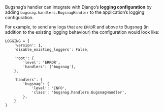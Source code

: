 Bugsnag’s handler can integrate with Django’s **logging configuration** by adding `bugsnag.handlers.BugsnagHandler` to the application’s logging configuration.

For example, to send any logs that are `ERRO`R and above to Bugsnag (in addition to the existing logging behaviour) the configuration would look like:

```django
LOGGING = {
    'version': 1,
    'disable_existing_loggers': False,

    'root': {
        'level': 'ERROR',
        'handlers': ['bugsnag'],
    },

    'handlers': {
        'bugsnag': {
            'level': 'INFO',
            'class': 'bugsnag.handlers.BugsnagHandler',
        },
    }
}
```
